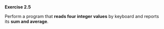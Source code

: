**Exercise 2.5**

Perform a program that **reads four integer values** by keyboard and reports its **sum and average**.
